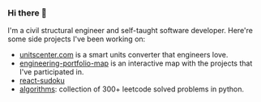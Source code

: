 ### Hi there 👋
I'm a civil structural engineer and self-taught software developer. Here're some side projects I've been working on:
- [unitscenter.com](https://www.unitscenter.com/) is a smart units converter that engineers love.
- [engineering-portfolio-map](https://daalgi.github.io/engineering-portfolio-map/) is an interactive map with the projects that I've participated in.
- [react-sudoku](https://daalgi.github.io/react-sudoku/)
- [algorithms](https://github.com/daalgi/algorithms): collection of 300+ leetcode solved problems in python.
